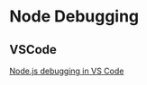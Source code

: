 <!-- #node-debug -->
# Node Debugging

## VSCode

<!-- #vscode-debug -->
[Node.js debugging in VS Code](https://code.visualstudio.com/docs/nodejs/nodejs-debugging)
